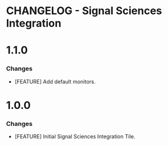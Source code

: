 # CHANGELOG - Signal Sciences Integration

1.1.0
==================
### Changes

* [FEATURE] Add default monitors.

1.0.0
==================
### Changes

* [FEATURE] Initial Signal Sciences Integration Tile.
